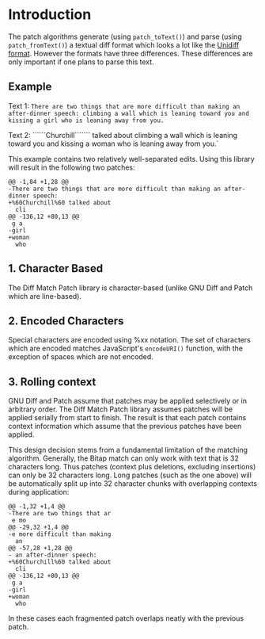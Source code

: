 # Introduction #

The patch algorithms generate (using `patch_toText()`) and parse (using `patch_fromText()`) a textual diff format which looks a lot like the [Unidiff format](http://en.wikipedia.org/wiki/Diff#Unified_format).  However the formats have three differences.  These differences are only important if one plans to parse this text.

## Example ##

Text 1: `There are two things that are more difficult than making an after-dinner speech: climbing a wall which is leaning toward you and kissing a girl who is leaning away from you.`

Text 2: ``````Churchill``````` talked about climbing a wall which is leaning toward you and kissing a woman who is leaning away from you.`

This example contains two relatively well-separated edits.  Using this library will result in the following two patches:

```
@@ -1,84 +1,28 @@
-There are two things that are more difficult than making an after-dinner speech:
+%60Churchill%60 talked about
  cli
@@ -136,12 +80,13 @@
 g a 
-girl
+woman
  who
```

## 1. Character Based ##

The Diff Match Patch library is character-based (unlike GNU Diff and Patch which are line-based).

## 2. Encoded Characters ##

Special characters are encoded using %xx notation.  The set of characters which are encoded matches JavaScript's `encodeURI()` function, with the exception of spaces which are not encoded.

## 3. Rolling context ##

GNU Diff and Patch assume that patches may be applied selectively or in arbitrary order.  The Diff Match Patch library assumes patches will be applied serially from start to finish.  The result is that each patch contains context information which assume that the previous patches have been applied.

This design decision stems from a fundamental limitation of the matching algorithm.  Generally, the Bitap match can only work with text that is 32 characters long.  Thus patches (context plus deletions, excluding insertions) can only be 32 characters long.  Long patches (such as the one above) will be automatically split up into 32 character chunks with overlapping contexts during application:

```
@@ -1,32 +1,4 @@
-There are two things that ar
 e mo
@@ -29,32 +1,4 @@
-e more difficult than making
  an 
@@ -57,28 +1,28 @@
- an after-dinner speech:
+%60Churchill%60 talked about
  cli
@@ -136,12 +80,13 @@
 g a 
-girl
+woman
  who
```

In these cases each fragmented patch overlaps neatly with the previous patch.